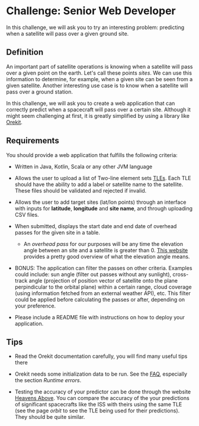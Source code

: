# Challenge: Senior Web Developer

In this challenge, we will ask you to try an interesting problem: predicting when a satellite will pass over a given ground site.

## Definition

An important part of satellite operations is knowing when a satellite will pass over a given point on the earth. Let's call these points *sites*. We can use this information to determine, for example, when a given site can be seen from a given satellite. Another interesting use case is to know when a satellite will pass over a ground station.

In this challenge, we will ask you to create a web application that can correctly predict when a spacecraft will pass over a certain site. Although it might seem challenging at first, it is greatly simplified by using a library like [Orekit](https://www.orekit.org/).

## Requirements

You should provide a web application that fulfills the following criteria:

- Written in Java, Kotlin, Scala or any other JVM language

- Allows the user to upload a list of Two-line element sets [TLEs](https://en.wikipedia.org/wiki/Two-line_element_set). Each TLE should have the ability to add a label or satellite name to the satellite. These files should be validated and rejected if invalid.

- Allows the user to add target sites (lat/lon points) through an interface with inputs for **latitude**, **longitude** and **site name**, and through uploading CSV files.

- When submitted, displays the start date and end date of overhead passes for the given site in a table.
  - An *overhead pass* for our purposes will be any time the elevation angle between an site and a satellite is greater than 0. [This website](https://www.celestis.com/resources/faq/what-are-the-azimuth-and-elevation-of-a-satellite/) provides a pretty good overview of what the elevation angle means.

- BONUS: The application can filter the passes on other criteria. Examples could include: sun angle (filter out passes without any sunlight), cross-track angle (projection of position vector of satellite onto the plane perpindicular to the orbital plane) within a certain range, cloud coverage (using information fetched from an external weather API), etc. This filter could be applied before calculating the passes or after, depending on your preference.

- Please include a README file with instructions on how to deploy your application.

## Tips

- Read the Orekit documentation carefully, you will find many useful tips there

- Orekit needs some initialization data to be run. See the [FAQ](https://www.orekit.org/site-orekit-10.3/faq.html), especially the section *Runtime errors*.

- Testing the accuracy of your predictor can be done through the website [Heavens Above](https://heavens-above.com/main.aspx). You can compare the accuracy of the your predictions of significant spacecrafts like the ISS with theirs using the same TLE (see the page *orbit* to see the TLE being used for their predictions). They should be quite similar.
